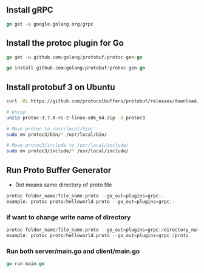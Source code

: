 ## Install gRPC

```go
go get -u google.golang.org/grpc
```

## Install the protoc plugin for Go

```go
go get -u github.com/golang/protobuf/protoc-gen-go

go install github.com/golang/protobuf/protoc-gen-go

```

## Install protobuf 3 on Ubuntu

```bash
curl -OL https://github.com/protocolbuffers/protobuf/releases/download/v3.7.0rc2/protoc-3.7.0-rc-2-linux-x86_64.zip

# Unzip
unzip protoc-3.7.0-rc-2-linux-x86_64.zip -d protoc3

# Move protoc to /usr/local/bin/
sudo mv protoc3/bin/* /usr/local/bin/

# Move protoc3/include to /usr/local/include/
sudo mv protoc3/include/* /usr/local/include/
```

## Run Proto Buffer Generator 
- Dot means same directory of proto file 
```go
protoc folder_name/file_name.proto --go_out=plugins=grpc:.
example: protoc proto/helloworld.proto --go_out=plugins=grpc:.
```
### if want to change write name of directory
```go
protoc folder_name/file_name.proto --go_out=plugins=grpc:/directory_name
example: protoc proto/helloworld.proto --go_out=plugins=grpc:/proto
```

### Run both server/main.go and client/main.go
```go
go run main.go
```